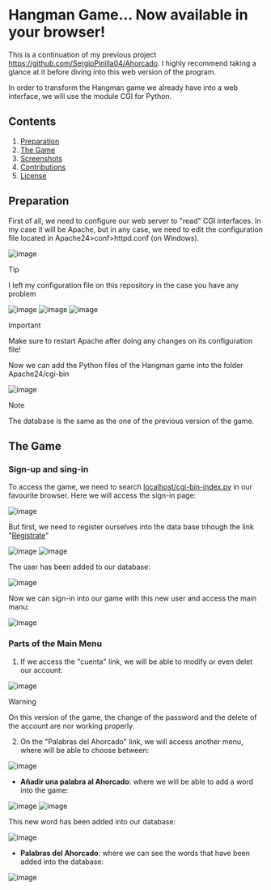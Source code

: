 # Hangman Game... Now available in your browser!
 
This is a continuation of my previous project https://github.com/SergioPinilla04/Ahorcado. I highly recommend taking a glance at it before diving into this web version of the program.

In order to transform the Hangman game we already have into a web interface, we will use the module CGI for Python.

## Contents

1. [Preparation](#preparation)
2. [The Game](#the-game)
3. [Screenshots](#screenshots)
4. [Contributions](#contributions)
5. [License](#license)

## Preparation

First of all, we need to configure our web server to "read" CGI interfaces. In my case it will be Apache, but in any case, we need to edit the configuration file located in Apache24>conf>httpd.conf (on Windows).

![image](https://github.com/SergioPinilla04/Ahorcado_web/assets/113448338/a9f5c97a-9b19-4f59-846d-744c530e30e1)
> [!TIP]
> I left my configuration file on this repository in the case you have any problem

![image](https://github.com/SergioPinilla04/Ahorcado_web/assets/113448338/4fd1250f-3476-4739-8030-a19af519d56f)
![image](https://github.com/SergioPinilla04/Ahorcado_web/assets/113448338/26bb1c5a-3c83-4c1a-838f-e8591bcdff40)
![image](https://github.com/SergioPinilla04/Ahorcado_web/assets/113448338/6ceb50cb-1266-4dc7-b27d-17315aed644b)

> [!IMPORTANT]
> Make sure to restart Apache after doing any changes on its configuration file!

Now we can add the Python files of the Hangman game into the folder Apache24/cgi-bin

![image](https://github.com/SergioPinilla04/Ahorcado_web/assets/113448338/78554608-03b9-4a92-86b7-ba22b2416107)

> [!NOTE]
> The database is the same as the one of the previous version of the game.

## The Game

### Sign-up and sing-in

To access the game, we need to search [localhost/cgi-bin-index.py](localhost/cgi-bin-index.py) in our favourite browser. Here we will access the sign-in page:

![image](https://github.com/SergioPinilla04/Ahorcado_web/assets/113448338/d3609090-8591-4409-82c0-5033961507a8)

But first, we need to register ourselves into the data base trhough the link "[Regístrate](localhost/cgi-bin/registro.py)"

![image](https://github.com/SergioPinilla04/Ahorcado_web/assets/113448338/1548b5d6-f899-4ccc-863e-c6c295e0ec1a)
![image](https://github.com/SergioPinilla04/Ahorcado_web/assets/113448338/ff50d740-9828-433d-baf6-057233c6ae8b)

The user has been added to our database:

![image](https://github.com/SergioPinilla04/Ahorcado_web/assets/113448338/ce470aca-828b-40bb-98b3-e02080cae291)

Now we can sign-in into our game with this new user and access the main manu:

![image](https://github.com/SergioPinilla04/Ahorcado_web/assets/113448338/2674192a-c640-48ee-98b9-e54b7fccbaed)

### Parts of the Main Menu

1. If we access the "cuenta" link, we will be able to modify or even delet our account:

![image](https://github.com/SergioPinilla04/Ahorcado_web/assets/113448338/27add44d-3efb-4cd5-95cf-3545ca093f80)

> [!WARNING]
> On this version of the game, the change of the password and the delete of the account are nor working properly.

2. On the "Palabras del Ahorcado" link, we will access another menu, where will be able to choose between:

![image](https://github.com/SergioPinilla04/Ahorcado_web/assets/113448338/4a2a2329-91e7-445a-8c85-5e550a6a7628)

   - **Añadir una palabra al Ahorcado**: where we will be able to add a word into the game:
     
![image](https://github.com/SergioPinilla04/Ahorcado_web/assets/113448338/60be5405-9071-4140-a024-697a18beeefa)
![image](https://github.com/SergioPinilla04/Ahorcado_web/assets/113448338/b8a9d0fe-1c44-4763-b88d-83f46f996119)

This new word has been added into our database:

![image](https://github.com/SergioPinilla04/Ahorcado_web/assets/113448338/676cdc37-26cc-44c5-bfbd-dcdd9c495d66)

   - **Palabras del Ahorcado**: where we can see the words that have been added into the database:

![image](https://github.com/SergioPinilla04/Ahorcado_web/assets/113448338/ea0292e6-592e-4220-a310-689845caf629)




   
